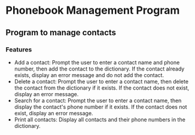 # Phonebook Management Program
## Program to manage contacts
### Features
<ul>
  <li>Add a contact: Prompt the user to enter a contact name and phone number, then add the contact to the dictionary. If the contact already exists, display an error message and do not add the contact.</li>
  <li>Delete a contact: Prompt the user to enter a contact name, then delete the contact from the dictionary if it exists. If the contact does not exist, display an error message.</li>
  <li>Search for a contact: Prompt the user to enter a contact name, then display the contact's phone number if it exists. If the contact does not exist, display an error message.</li>
  <li>Print all contacts: Display all contacts and their phone numbers in the dictionary.</li>
</ul>

